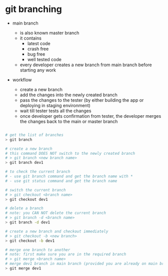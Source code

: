 # git branching

- main branch

  - is also known master branch
  - it contains
    - latest code
    - crash free
    - bug free
    - well tested code
  - every developer creates a new branch from main branch before starting any work

- workflow
  - create a new branch
  - add the changes into the newly created branch
  - pass the changes to the tester (by either building the app or deploying in staging environment)
  - wait till tester tests all the changes
  - once developer gets confirmation from tester, the developer merges the changes back to the main or master branch

```bash

# get the list of branches
> git branch

# create a new branch
# this command DOES NOT switch to the newly created branch
# > git branch <new branch name>
> git branch dev1

# to check the current branch
# - use git branch command and get the branch name with *
# - use git status command and get the branch name

# switch the current branch
# > git checkout <branch name>
> git checkout dev1

# delete a branch
# note: you CAN NOT delete the current branch
# > git branch -d <branch name>
> git branch -d dev1

# create a new branch and checkout immediately
# > git checkout -b <new branch>
> git checkout -b dev1

# merge one branch to another
# note: first make sure you are in the required branch
# > git merge <branch name>
# merge dev1 branch in main branch (provided you are already on main branch)
> git merge dev1

```
